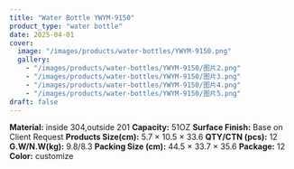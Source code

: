 ```yaml
---
title: "Water Bottle YWYM-9150"
product_type: "water bottle"
date: 2025-04-01
cover:
  image: "/images/products/water-bottles/YWYM-9150.png"
  gallery:
    - "/images/products/water-bottles/YWYM-9150/图片2.png"
    - "/images/products/water-bottles/YWYM-9150/图片3.png"
    - "/images/products/water-bottles/YWYM-9150/图片4.png"
    - "/images/products/water-bottles/YWYM-9150/图片5.png"
draft: false
---
```

**Material:** inside 304,outside 201
**Capacity:** 51OZ
**Surface Finish:** Base on Client Request
**Products Size(cm):** 5.7 × 10.5 × 33.6
**QTY/CTN (pcs):** 12
**G.W/N.W(kg):** 9.8/8.3
**Packing Size (cm):** 44.5 × 33.7 × 35.6
**Package:** 12
**Color:** customize
